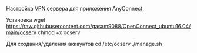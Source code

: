 Настройка VPN сервера для приложения AnyConnect

Установка
wget https://raw.githubusercontent.com/gasam9088/OpenConnect_ubuntu16.04/main/ocserv
chmod +x ocserv

Для создания/удаления аккаунтов 
cd /etc/ocserv
./manage.sh
